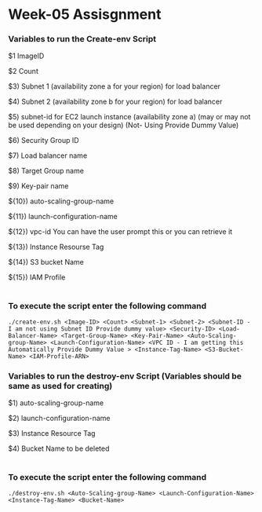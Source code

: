 # Week-05 Assisgnment



### Variables to run the Create-env Script

 $1    ImageID

 $2    Count

 $3)	Subnet 1 (availability zone a for your region) for load balancer

 $4)	Subnet 2 (availability zone b for your region) for load balancer

 $5)	subnet-id for EC2 launch instance (availability zone a) (may or may not be used depending on your design) (Not- Using Provide Dummy Value)

 $6)	Security Group ID

 $7)	Load balancer name

 $8)	Target Group name

 $9)	Key-pair name

 ${10})	auto-scaling-group-name

 ${11})	launch-configuration-name

 ${12})	vpc-id You can have the user prompt this or you can retrieve it

 ${13}) Instance Resourse Tag
 
 ${14}) S3 bucket Name
 
 ${15}) IAM Profile

#

### To execute the script enter the following command

    ./create-env.sh <Image-ID> <Count> <Subnet-1> <Subnet-2> <Subnet-ID - I am not using Subnet ID Provide dummy value> <Security-ID> <Load-Balancer-Name> <Target-Group-Name> <Key-Pair-Name> <Auto-Scaling-group-Name> <Launch-Configuration-Name> <VPC ID - I am getting this Automatically Provide Dummy Value > <Instance-Tag-Name> <S3-Bucket-Name> <IAM-Profile-ARN>

### Variables to run the destroy-env Script (Variables should be same as used for creating)

 $1)	auto-scaling-group-name

 $2)	launch-configuration-name

 $3)	Instance Resource Tag

 $4)    Bucket Name to be deleted

#

### To execute the script enter the following command


    ./destroy-env.sh <Auto-Scaling-group-Name> <Launch-Configuration-Name> <Instance-Tag-Name> <Bucket-Name>
